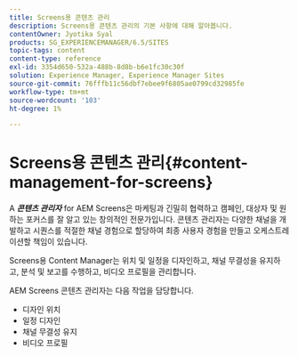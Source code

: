 ```yaml
---
title: Screens용 콘텐츠 관리
description: Screens용 콘텐츠 관리의 기본 사항에 대해 알아봅니다.
contentOwner: Jyotika Syal
products: SG_EXPERIENCEMANAGER/6.5/SITES
topic-tags: content
content-type: reference
exl-id: 3354d650-532a-488b-8d8b-b6e1fc30c30f
solution: Experience Manager, Experience Manager Sites
source-git-commit: 76fffb11c56dbf7ebee9f6805ae0799cd32985fe
workflow-type: tm+mt
source-wordcount: '103'
ht-degree: 1%

---
```


# Screens용 콘텐츠 관리{#content-management-for-screens}

A ***콘텐츠 관리자*** for AEM Screens은 마케팅과 긴밀히 협력하고 캠페인, 대상자 및 원하는 포커스를 잘 알고 있는 창의적인 전문가입니다. 콘텐츠 관리자는 다양한 채널을 개발하고 시퀀스를 적절한 채널 경험으로 할당하여 최종 사용자 경험을 만들고 오케스트레이션할 책임이 있습니다.

Screens용 Content Manager는 위치 및 일정을 디자인하고, 채널 무결성을 유지하고, 분석 및 보고를 수행하고, 비디오 프로필을 관리합니다.

AEM Screens 콘텐츠 관리자는 다음 작업을 담당합니다.

* 디자인 위치
* 일정 디자인
* 채널 무결성 유지
* 비디오 프로필
